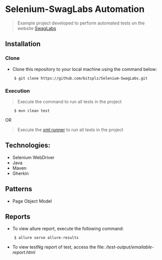 # Selenium-SwagLabs Automation
> Example project developed to perform automated tests on the website [SwagLabs](https://www.saucedemo.com/)


## Installation
### Clone

- Clone this repository to your local machine using the command below:
```
	$ git clone https://github.com/bitsplz/Selenium-SwagLabs.git
```

### Execution

> Execute the command to run all tests in the project
```
	$ mvn clean test
```
OR
> Execute the [xml runner](src/test/java/SwagLabRunner.xml) to run all tests in the project

## Technologies:
- Selenium WebDriver
- Java
- Maven
- Gherkin

## Patterns
- Page Object Model

## Reports
* To view allure report, execute the following command:
```
    $ allure serve allure-results
```
* To view testNg report of test, access the file: */test-output/emailable-report.html*
